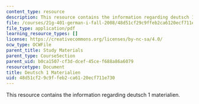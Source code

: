 ```yaml
---
content_type: resource
description: This resource contains the information regarding deutsch 1 materialien.
file: /courses/21g-401-german-i-fall-2008/48d51cf29c9ffeb2ca6120ecf711e730_MIT21G_401F08_reise.pdf
file_type: application/pdf
learning_resource_types: []
license: https://creativecommons.org/licenses/by-nc-sa/4.0/
ocw_type: OCWFile
parent_title: Study Materials
parent_type: CourseSection
parent_uid: b0ca1507-cf3d-dcef-45ce-f688a86a6079
resourcetype: Document
title: Deutsch 1 Materialien
uid: 48d51cf2-9c9f-feb2-ca61-20ecf711e730
---
```

This resource contains the information regarding deutsch 1 materialien.